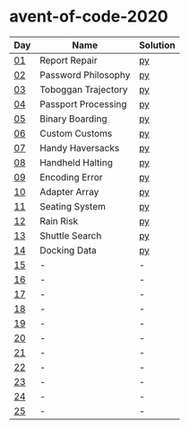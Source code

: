 # avent-of-code-2020

|Day|Name|Solution|
|---|---|---|
|[01](https://adventofcode.com/2020/day/1)|Report Repair|[py](/challenges/01)|
|[02](https://adventofcode.com/2020/day/2)|Password Philosophy|[py](/challenges/02)|
|[03](https://adventofcode.com/2020/day/3)|Toboggan Trajectory|[py](/challenges/03)|
|[04](https://adventofcode.com/2020/day/4)|Passport Processing|[py](/challenges/04)|
|[05](https://adventofcode.com/2020/day/5)|Binary Boarding|[py](/challenges/05)|
|[06](https://adventofcode.com/2020/day/6)|Custom Customs|[py](/challenges/06)|
|[07](https://adventofcode.com/2020/day/7)|Handy Haversacks|[py](/challenges/07)|
|[08](https://adventofcode.com/2020/day/8)|Handheld Halting|[py](/challenges/08)|
|[09](https://adventofcode.com/2020/day/9)|Encoding Error|[py](/challenges/09)|
|[10](https://adventofcode.com/2020/day/10)|Adapter Array|[py](/challenges/10)|
|[11](https://adventofcode.com/2020/day/11)|Seating System|[py](/challenges/11)|
|[12](https://adventofcode.com/2020/day/12)|Rain Risk|[py](/challenges/12)|
|[13](https://adventofcode.com/2020/day/13)|Shuttle Search|[py](/challenges/13)|
|[14](https://adventofcode.com/2020/day/14)|Docking Data|[py](/challenges/14)|
|[15](https://adventofcode.com/2020/day/15)|-|-|
|[16](https://adventofcode.com/2020/day/16)|-|-|
|[17](https://adventofcode.com/2020/day/17)|-|-|
|[18](https://adventofcode.com/2020/day/18)|-|-|
|[19](https://adventofcode.com/2020/day/19)|-|-|
|[20](https://adventofcode.com/2020/day/20)|-|-|
|[21](https://adventofcode.com/2020/day/21)|-|-|
|[22](https://adventofcode.com/2020/day/22)|-|-|
|[23](https://adventofcode.com/2020/day/23)|-|-|
|[24](https://adventofcode.com/2020/day/24)|-|-|
|[25](https://adventofcode.com/2020/day/25)|-|-|
